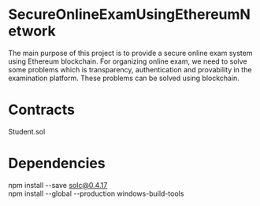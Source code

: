 # SecureOnlineExamUsingEthereumNetwork
The main purpose of this project is to provide a secure online exam system using Ethereum blockchain.  For organizing online exam, we need to solve some problems which is transparency, authentication and provability in the examination platform. These problems can be solved using blockchain.



# Contracts 
Student.sol 


# Dependencies
npm install --save solc@0.4.17 <br/>
npm install --global --production windows-build-tools
